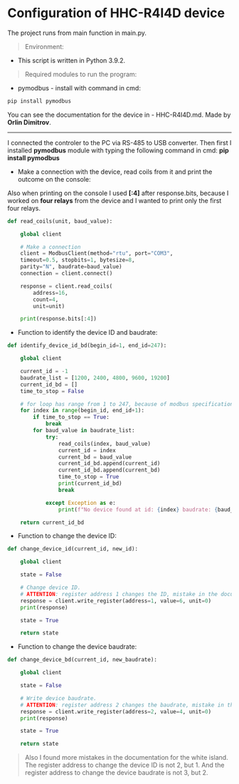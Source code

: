# **Configuration of HHC-R4I4D device**

The project runs from main function in main.py.

> Environment:

* This script is written in Python 3.9.2.

> Required modules to run the program:

* pymodbus - install with command in cmd:
```py
pip install pymodbus
```
You can see the documentation for the device in - HHC-R4I4D.md. Made by **Orlin Dimitrov**.

---

I connected the controler to the PC via RS-485 to USB converter. Then first I installed **pymodbus** module with typing the following command in cmd: **pip install pymodbus**

* Make a connection with the device, read coils from it and print the outcome on the console:

Also when printing on the console I used **[:4]** after response.bits, because I worked on **four relays** from the device and I wanted to print only the first four relays.

```py
def read_coils(unit, baud_value):

    global client

    # Make a connection
    client = ModbusClient(method="rtu", port="COM3",
    timeout=0.5, stopbits=1, bytesize=8,
    parity="N", baudrate=baud_value)
    connection = client.connect()

    response = client.read_coils(
        address=16,
        count=4,
        unit=unit)

    print(response.bits[:4])
```

* Function to identify the device ID and baudrate:

```py
def identify_device_id_bd(begin_id=1, end_id=247):

    global client

    current_id = -1
    baudrate_list = [1200, 2400, 4800, 9600, 19200]
    current_id_bd = []
    time_to_stop = False

    # for loop has range from 1 to 247, because of modbus specification.
    for index in range(begin_id, end_id+1):
        if time_to_stop == True:
            break
        for baud_value in baudrate_list:
            try:
                read_coils(index, baud_value)
                current_id = index
                current_bd = baud_value
                current_id_bd.append(current_id)
                current_id_bd.append(current_bd)
                time_to_stop = True
                print(current_id_bd)
                break

            except Exception as e:
                print(f"No device found at id: {index} baudrate: {baud_value}.")

    return current_id_bd
```

* Function to change the device ID:

```py
def change_device_id(current_id, new_id):

    global client

    state = False

    # Change device ID.
    # ATTENTION: register address 1 changes the ID, mistake in the documentation(2)!
    response = client.write_register(address=1, value=6, unit=0)
    print(response)

    state = True

    return state
```

* Function to change the device baudrate:

```py
def change_device_bd(current_id, new_baudrate):

    global client

    state = False

    # Write device baudrate.
    # ATTENTION: register address 2 changes the baudrate, mistake in the documentation(3)!
    response = client.write_register(address=2, value=4, unit=0)
    print(response)

    state = True

    return state
```

> Also I found more mistakes in the documentation for the white island. The register address to change the device ID is not 2, but 1. And the register address to change the device baudrate is not 3, but 2.
